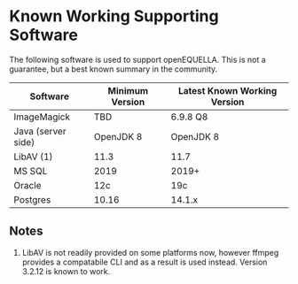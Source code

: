 # Known Working Supporting Software

The following software is used to support openEQUELLA. This is not a guarantee, but a best known
summary in the community.

| Software           | Minimum Version | Latest Known Working Version |
| ------------------ | --------------- | ---------------------------- |
| ImageMagick        | TBD             | 6.9.8 Q8                     |
| Java (server side) | OpenJDK 8       | OpenJDK 8                    |
| LibAV (1)          | 11.3            | 11.7                         |
| MS SQL             | 2019            | 2019+                        |
| Oracle             | 12c             | 19c                          |
| Postgres           | 10.16           | 14.1.x                       |

## Notes

1. LibAV is not readily provided on some platforms now, however ffmpeg provides a compatabile CLI
   and as a result is used instead. Version 3.2.12 is known to work.
